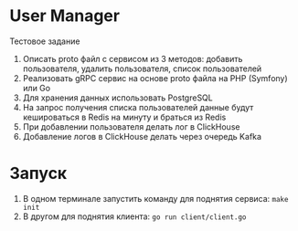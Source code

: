 # User Manager

Тестовое задание
1. Описать proto файл с сервисом из 3 методов: добавить пользователя, удалить пользователя, список пользователей
2. Реализовать gRPC сервис на основе proto файла на PHP (Symfony) или Go
3. Для хранения данных использовать PostgreSQL
4. На запрос получения списка пользователей данные будут кешироваться в Redis на минуту и браться из Redis
5. При добавлении пользователя делать лог в ClickHouse
6. Добавление логов в ClickHouse делать через очередь Kafka

# Запуск

1. В одном терминале запустить команду для поднятия сервиса:
`make init`
2. В другом для поднятия клиента: `go run client/client.go`
